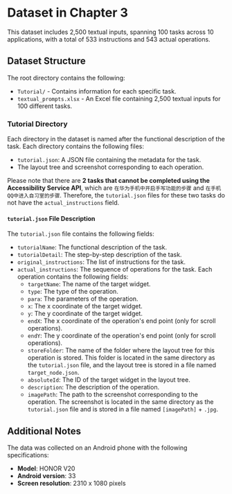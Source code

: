 # Dataset in Chapter 3

This dataset includes 2,500 textual inputs, spanning 100 tasks across 10 applications, with a total of 533 instructions and 543 actual operations.

## Dataset Structure

The root directory contains the following:

-   `Tutorial/` - Contains information for each specific task.
-   `textual_prompts.xlsx` - An Excel file containing 2,500 textual inputs for 100 different tasks.

### Tutorial Directory

Each directory in the dataset is named after the functional description of the task. Each directory contains the following files:

-   `tutorial.json`: A JSON file containing the metadata for the task.
-   The layout tree and screenshot corresponding to each operation.

Please note that there are **2 tasks that cannot be completed using the Accessibility Service API**, which are `在华为手机中开启手写功能的步骤` and `在手机QQ中进入自习室的步骤`. Therefore, the `tutorial.json` files for these two tasks do not have the `actual_instructions` field.

#### `tutorial.json` File Description

The `tutorial.json` file contains the following fields:

-   `tutorialName`: The functional description of the task.
-   `tutorialDetail`: The step-by-step description of the task.
-   `original_instructions`: The list of instructions for the task.
-   `actual_instructions`: The sequence of operations for the task. Each operation contains the following fields:
    -   `targetName`: The name of the target widget.
    -   `type`: The type of the operation.
    -   `para`: The parameters of the operation.
    -   `x`: The x coordinate of the target widget.
    -   `y`: The y coordinate of the target widget.
    -   `endX`: The x coordinate of the operation's end point (only for scroll operations).
    -   `endY`: The y coordinate of the operation's end point (only for scroll operations).
    -   `storeFolder`: The name of the folder where the layout tree for this operation is stored. This folder is located in the same directory as the `tutorial.json` file, and the layout tree is stored in a file named `target_node.json`.
    -   `absoluteId`: The ID of the target widget in the layout tree.
    -   `description`: The description of the operation.
    -   `imagePath`: The path to the screenshot corresponding to the operation. The screenshot is located in the same directory as the `tutorial.json` file and is stored in a file named `[imagePath]` + `.jpg`.

## Additional Notes

The data was collected on an Android phone with the following specifications:

-   **Model**: HONOR V20
-   **Android version**: 33
-   **Screen resolution**: 2310 x 1080 pixels
